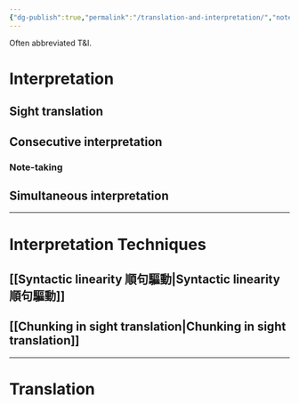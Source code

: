 ```yaml
---
{"dg-publish":true,"permalink":"/translation-and-interpretation/","noteIcon":"2","created":"","updated":""}
---
```


Often abbreviated T&I.

# Interpretation

## Sight translation

## Consecutive interpretation

### Note-taking

## Simultaneous interpretation

---
# Interpretation Techniques

## [[Syntactic linearity 順句驅動\|Syntactic linearity 順句驅動]]

## [[Chunking in sight translation\|Chunking in sight translation]]

---
# Translation
